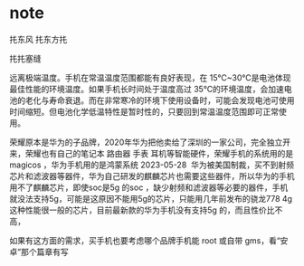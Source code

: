 # note
扥东风
  扥东方扥

扥扥塞缝


远离极端温度。手机在常温温度范围都能有良好表现，在 15℃~30℃是电池体现最佳性能的环境温度。如果手机长时间处于温度高过 35℃的环境温度，会加速电池的老化与寿命衰退。而在非常寒冷的环境下使用设备时，可能会发现电池可使用时间缩短。但电池化学低温特性是暂时性的，只要回到常温温度范围即可正常使用。

荣耀原本是华为的子品牌，2020年华为把他卖给了深圳的一家公司，完全独立开来，荣耀也有自己的笔记本 路由器 手表 耳机等智能硬件，荣耀手机的系统用的是magicos ，华为手机用的是鸿蒙系统
2023-05-28  华为被美国制裁，买不到射频芯片和滤波器等器件，华为自己研发的麒麟芯片也需要这些器件，所以华为的手机用不了麒麟芯片，即使soc是5g 的soc ，缺少射频和滤波器等必要的器件，手机就没法支持5g，可能是这原因不能用5g的芯片，只能用几年前发布的骁龙778 4g 这种性能很一般的芯片，目前最新款的华为手机没有支持5g 的，而且性价比不高，

如果有这方面的需求，买手机也要考虑哪个品牌手机能 root 或自带 gms，看“安卓”那个篇章有写
